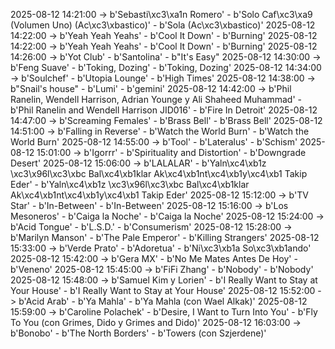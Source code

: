 2025-08-12 14:21:00 -> b'Sebasti\xc3\xa1n Romero' - b'Solo Caf\xc3\xa9 (Volumen Uno) (Ac\xc3\xbastico)' - b'Sola (Ac\xc3\xbastico)'
2025-08-12 14:22:00 -> b'Yeah Yeah Yeahs' - b'Cool It Down' - b'Burning'
2025-08-12 14:22:00 -> b'Yeah Yeah Yeahs' - b'Cool It Down' - b'Burning'
2025-08-12 14:26:00 -> b'Yot Club' - b'Santolina' - b"It's Easy"
2025-08-12 14:30:00 -> b'Feng Suave' - b'Toking, Dozing' - b'Toking, Dozing'
2025-08-12 14:34:00 -> b'Soulchef' - b'Utopia Lounge' - b'High Times'
2025-08-12 14:38:00 -> b"Snail's house" - b'Lumi' - b'gemini'
2025-08-12 14:42:00 -> b'Phil Ranelin, Wendell Harrison, Adrian Younge y Ali Shaheed Muhammad' - b'Phil Ranelin and Wendell Harrison JID016' - b'Fire In Detroit'
2025-08-12 14:47:00 -> b'Screaming Females' - b'Brass Bell' - b'Brass Bell'
2025-08-12 14:51:00 -> b'Falling in Reverse' - b'Watch the World Burn' - b'Watch the World Burn'
2025-08-12 14:55:00 -> b'Tool' - b'Lateralus' - b'Schism'
2025-08-12 15:01:00 -> b'Igorrr' - b'Spirituality and Distortion' - b'Downgrade Desert'
2025-08-12 15:06:00 -> b'LALALAR' - b'Yaln\xc4\xb1z \xc3\x96l\xc3\xbc Bal\xc4\xb1klar Ak\xc4\xb1nt\xc4\xb1y\xc4\xb1 Takip Eder' - b'Yaln\xc4\xb1z \xc3\x96l\xc3\xbc Bal\xc4\xb1klar Ak\xc4\xb1nt\xc4\xb1y\xc4\xb1 Takip Eder'
2025-08-12 15:12:00 -> b'TV Star' - b'In-Between' - b'In-Between'
2025-08-12 15:16:00 -> b'Los Mesoneros' - b'Caiga la Noche' - b'Caiga la Noche'
2025-08-12 15:24:00 -> b'Acid Tongue' - b'L.S.D.' - b'Consumerism'
2025-08-12 15:28:00 -> b'Marilyn Manson' - b'The Pale Emperor' - b'Killing Strangers'
2025-08-12 15:33:00 -> b'Verde Prato' - b'Adoretua' - b'Ni\xc3\xb1a So\xc3\xb1ando'
2025-08-12 15:42:00 -> b'Gera MX' - b'No Me Mates Antes De Hoy' - b'Veneno'
2025-08-12 15:45:00 -> b'FiFi Zhang' - b'Nobody' - b'Nobody'
2025-08-12 15:48:00 -> b'Samuel Kim y Lorien' - b'I Really Want to Stay at Your House' - b'I Really Want to Stay at Your House'
2025-08-12 15:52:00 -> b'Acid Arab' - b'Ya Mahla' - b'Ya Mahla (con Wael Alkak)'
2025-08-12 15:59:00 -> b'Caroline Polachek' - b'Desire, I Want to Turn Into You' - b'Fly To You (con Grimes, Dido y Grimes and Dido)'
2025-08-12 16:03:00 -> b'Bonobo' - b'The North Borders' - b'Towers (con Szjerdene)'
